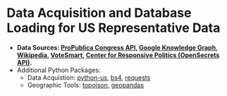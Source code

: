 # Data Acquisition and Database Loading for US Representative Data
- **Data Sources: [ProPublica Congress API](https://www.propublica.org/datastore/api/propublica-congress-api), [Google Knowledge Graph](https://developers.google.com/knowledge-graph/libraries), [Wikipedia](https://www.wikipedia.org/), [VoteSmart](https://justfacts.votesmart.org/), [Center for Responsive Politics (OpenSecrets API)](https://www.opensecrets.org/open-data/api).**
- Additional Python Packages:
  - Data Acquistion: [python-us](https://github.com/unitedstates/python-us), [bs4](https://www.crummy.com/software/BeautifulSoup/), [requests](https://requests.readthedocs.io/en/master/)
  - Geographic Tools: [topojson](https://github.com/mattijn/topojson), [geopandas](https://geopandas.org/)
